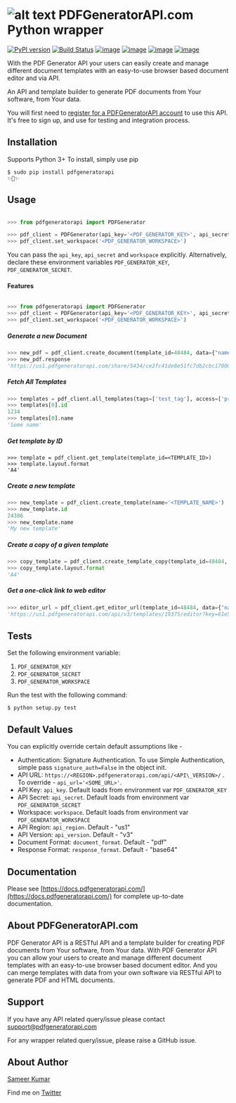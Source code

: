 [logo]: https://pdfgeneratorapi.com/assets/deploy/web/images/logo-light.png "PDFGeneratorAPI.com Python Wrapper Logo"

![alt text][logo] PDFGeneratorAPI.com Python wrapper
==================================================== 

[![PyPI version](https://badge.fury.io/py/pdfgeneratorapi.svg)](https://badge.fury.io/py/pdfgeneratorapi)
[![Build Status](https://travis-ci.org/sameerkumar18/pdfgeneratorapi-python.svg?branch=master)](https://travis-ci.org/sameerkumar18/pdfgeneratorapi-python)
[![image](https://img.shields.io/pypi/v/pdfgeneratorapi.svg)](https://pypi.org/project/pdfgeneratorapi/)
[![image](https://img.shields.io/pypi/l/pdfgeneratorapi.svg)](https://pypi.org/project/pdfgeneratorapi/)
[![image](https://img.shields.io/badge/Say%20Thanks-!-1EAEDB.svg)](https://saythanks.io/to/sameerkumar18)
[![image](https://img.shields.io/badge/Paypal-Donate-blue.svg)](https://www.paypal.me/sameerkumar18)

With the PDF Generator API your users can easily create and manage different document templates with an easy-to-use browser based document editor and via API.

An API and template builder to generate PDF documents from Your software, from Your data.

You will first need to [register for a PDFGeneratorAPI account](https://pdfgeneratorapi.com/signup) to use this API. It's free to sign up, and use for testing and integration process.


Installation
------------

Supports Python 3+
To install, simply use pip
```
$ sudo pip install pdfgeneratorapi
✨🍰✨
```

Usage
-----

```python

>>> from pdfgeneratorapi import PDFGenerator

>>> pdf_client = PDFGenerator(api_key='<PDF_GENERATOR_KEY>', api_secret='<PDF_GENERATOR_SECRET>')
>>> pdf_client.set_workspace('<PDF_GENERATOR_WORKSPACE>')
```


You can pass the `api_key`, `api_secret` and `workspace` explicitly. Alternatively, declare these environment variables `PDF_GENERATOR_KEY`, `PDF_GENERATOR_SECRET`.

#### Features


```python

>>> from pdfgeneratorapi import PDFGenerator
>>> pdf_client = PDFGenerator(api_key='<PDF_GENERATOR_KEY>', api_secret='<PDF_GENERATOR_SECRET>')
>>> pdf_client.set_workspace('<PDF_GENERATOR_WORKSPACE>')
```

##### Generate a new Document
```python
>>> new_pdf = pdf_client.create_document(template_id=48484, data={"name": "Sameer Kumar"}, document_format="pdf", response_format="url")
>>> new_pdf.response
'https://us1.pdfgeneratorapi.com/share/5434/ce2fc41de8e51fc7db2cbc1700075a92'
```
##### Fetch All Templates
```python
>>> templates = pdf_client.all_templates(tags=['test_tag'], access=['private'])
>>> templates[0].id
1234
>>> templates[0].name
'Some name'
```
##### Get template by ID
```
>>> template = pdf_client.get_template(template_id=<TEMPLATE_ID>)
>>> template.layout.format
'A4'
```
##### Create a new template
```python
>>> new_template = pdf_client.create_template(name='<TEMPLATE_NAME>')
>>> new_template.id
24386
>>> new_template.name
'My new template'
```
##### Create a copy of a given template
```python
>>> copy_template = pdf_client.create_template_copy(template_id=48484, name="Copied template")
>>> copy_template.layout.format
'A4'
```
##### Get a one-click link to  web editor
```python
>>> editor_url = pdf_client.get_editor_url(template_id=48484, data={"name": "Sameer"})
'https://us1.pdfgeneratorapi.com/api/v3/templates/19375/editor?key=61e5f04ca1794253ed17e6bb986c1702&workspace=demo.example@actualreports.com&signature=75d7c8fb0c06942da2bf76422f1a79eb72cada6d7ab07f7a7d0eaf8d510897d9&data=https://myawesomeapp.com/data/9129381823.json'
```

Tests
-----
Set the following environment variable:
1. `PDF_GENERATOR_KEY`
2. `PDF_GENERATOR_SECRET`
3. `PDF_GENERATOR_WORKSPACE`

Run the test with the following command:

```
$ python setup.py test
```

## Default Values

You can explicitly override certain default assumptions like - 
- Authentication: Signature Authentication. To use Simple Authentication, simple pass `signature_auth=False` in the object init.
- API URL: `https://<REGION>.pdfgeneratorapi.com/api/<API\_VERSION>/` . To override - `api_url='<SOME_URL>'`.
- API Key: `api_key`. Default loads from environment var `PDF_GENERATOR_KEY`
- API Secret: `api_secret`. Default loads from environment var `PDF_GENERATOR_SECRET`
- Workspace: `workspace`. Default loads from environment var `PDF_GENERATOR_WORKSPACE`
- API Region: `api_region`. Default - "us1"
- API Version: `api_version`. Default - "v3"
- Document Format: `document_format`. Default - "pdf"
- Response Format: `response_format`. Default - "base64"

## Documentation

Please see [https://docs.pdfgeneratorapi.com/](https://docs.pdfgeneratorapi.com/) for complete up-to-date documentation.

## About PDFGeneratorAPI.com

PDF Generator API is a RESTful API and a template builder for creating PDF documents from Your software, from Your data. With PDF Generator API you can allow your users to create and manage different document templates with an easy-to-use browser based document editor. And you can merge templates with data from your own software via RESTful API to generate PDF and HTML documents.

## Support
If you have any API related query/issue please contact support@pdfgeneratorapi.com

For any wrapper related query/issue, please raise a GitHub issue.
## About Author
[Sameer Kumar](https://www.sameerkumar.website/)

Find me on [Twitter](https://twitter.com/sameer_kumar018)
